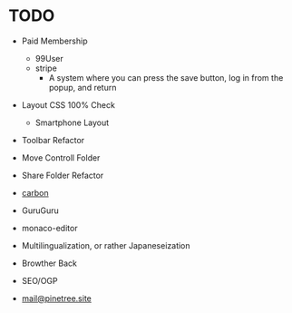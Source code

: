 # TODO
- Paid Membership
  - 99User
  - stripe
	- A system where you can press the save button, log in from the popup, and return

- Layout CSS 100% Check
  - Smartphone Layout
- Toolbar Refactor
- Move Controll Folder
- Share Folder Refactor

- [carbon](https://www.carbonads.net/)
- GuruGuru
- monaco-editor
- Multilingualization, or rather Japaneseization
- Browther Back
- SEO/OGP
- mail@pinetree.site
	